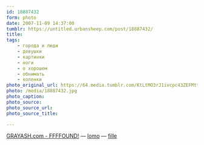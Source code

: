 ```yaml
---
id: 18887432
form: photo
date: 2007-11-09 14:37:00
tumblr: https://untitled.urbansheep.com/post/18887432/
title:
tags:
    - города и люди
    - девушки
    - картинки
    - ноги
    - о хорошем
    - обнимать
    - коленки
photo_original_url: https://64.media.tumblr.com/KtLtMO3rJ1ivcpc43ZEFMtts_400.jpg
photo: /media/18887432.jpg
photo_caption: 
photo_source:
photo_source_url:
photo_source_title:

---
```


<p><a href="http://tumblr.grayash.com/post/17844443">GRAYASH.com - FFFFOUND!</a> — <a href="http://lomo.tumblr.com/">lomo</a> — <a href="http://fille.tumblr.com/">fille</a> </p>
